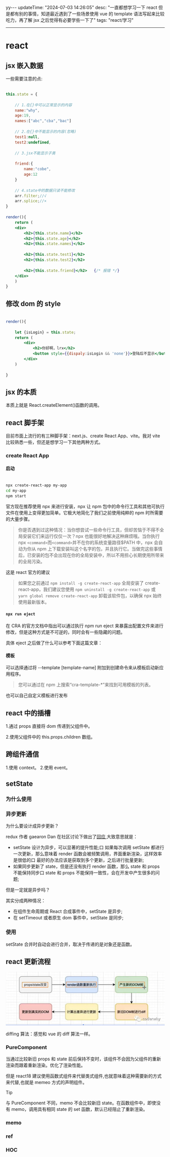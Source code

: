 yy---
updateTime: "2024-07-03 14:26:05"
desc: "一直都想学习一下 react 但是都有别的事情，知道最近遇到了一些场景使用 vue 的 template 语法写起来比较吃力，再了解 jsx 之后觉得有必要学些一下了"
tags: "react/学习"

---

# react

## jsx 嵌入数据

一些需要注意的点:

```jsx

this.state = {

    // 1.在{}中可以正常显示的内容
    name:"why",
    age:19,
    names:["abc","cba","bac"]

    // 2.在{}中不能显示的内容(忽略)
    test1:null,
    test2:undefined,

    // 3.jsx不能显示子类

    friend:{
        name:"cobe",
        age:12
    }

    // 4.state中的数据只读不能修改
    arr.filter;//√
    arr.splice;//×
}

render(){
    return (
    <div>
        <h2>{this.state.name}</h2>
        <h2>{this.state.age}</h2>
        <h2>{this.state.names}</h2>

        <h2>{this.state.test1}</h2>
        <h2>{this.state.test2}</h2>

        <h2>{this.state.friend}</h2>   {/* 报错 */}
    </div>
    )
}

```

## 修改 dom 的 style

```jsx

render(){

    let {isLogin} = this.state;
    return (
        <div>
            <h2>你好啊，lrx</h2>
            <button style={{dispaly:isLogin && 'none'}}>登陆后不显示</button>
        </div>
    )

}

```

## jsx 的本质

本质上就是 React.createElement()函数的调用。

## react 脚手架

目前市面上流行的有三种脚手架：next.js、create React App、vite。我对 vite 比较熟悉一些，但还是想学习一下其他两种方式。

### create React App

#### 启动

```bash

npx create-react-app my-app
cd my-app
npm start

```

官方现在推荐使用 npx 来进行安装，npx 让 npm 包中的命令行工具和其他可执行文件在使用上变得更加简单。它极大地简化了我们之前使用纯粹的 npm 时所需要的大量步骤。

> 你是否遇到过这种情况：当你想尝试一些命令行工具，但却苦恼于不得不全局安装它们来运行仅仅一次？npx 也能很好地解决这种麻烦哦。当你执行 npx `<command>`而`<command>`并不在你的系统变量路径$PATH 中，npx 会自动为你从 npm 上下载安装叫这个名字的包，并且执行它。当做完这些事情后，已安装的包不会出现在你的全局安装中，所以不用担心长期使用所带来的全局污染。

这是 react 官方的建议

> 如果您之前通过 `npm install -g create-react-app` 全局安装了 create-react-app，我们建议您使用 `npm uninstall -g create-react-app` 或 `yarn global remove create-react-app` 卸载该软件包，以确保 npx 始终使用最新版本。

#### `npx run eject`

在 CRA 的官方文档中指出可以通过执行 npm run eject 来暴露出配置文件来进行修改，但是这种方式是不可逆的，同时会有一些隐藏的问题。

具体 eject 之后做了什么可以参考下面这篇文章：

<LinkCard link="https://juejin.cn/post/6844904034780839949" desc="还在run eject 修改create-react-app中的配置？"></LinkCard>

#### 模板

可以选择通过将 --template [template-name] 附加到创建命令来从模板启动新应用程序。

> 您可以通过在 npm 上搜索“cra-template-\*”来找到可用模板的列表。

也可以自己自定义模板进行发布

## react 中的插槽

1.通过 props 直接将 dom 传递到父组件中。

2.使用父组件中的 this.props.children 数组。

## 跨组件通信

1.使用 context。 2.使用 event。

## setState

### 为什么使用

### 异步更新

为什么要设计成异步更新？

redux 作者 gaearon Dan 在社区讨论下做出了[回应](https://github.com/facebook/react/issues/11527#issuecomment-360199710),大致意思就是：

- setState 设计为异步，可以显著的提升性能;口 如果每次调用 setState 都进行一次更新，那么意味着 render 函数会被频繁调用，界面重新渲染，这样效率是很低的口 最好的办法应该是获取到多个更新，之后进行批量更新;
- 如果同步更新了 state，但是还没有执行 render 函数，那么 state 和 props 不能保持同步口 state 和 props 不能保持一致性，会在开发中产生很多的问题;

但是一定就是异步吗？

其实分成两种情况：

- 在组件生命周期或 React 合成事件中，setState 是异步;
- 在 setTimeout 或者原生 dom 事件中，setState 是同步;

### 使用

setState 合并时自动会进行合并，取决于传递的是对象还是函数。

## react 更新流程

![更新流程](../public/vue3/react/image.png)

diffing 算法：感觉和 vue 的 diff 算法一样。

### PureComponent

当通过比较新旧 props 和 state 前后保持不变时，该组件不会因为父组件的重新渲染而跟着重新渲染。优化了渲染性能。

但是 react18 建议使用函数式组件来代替类式组件,也就意味着这种需要新的方式来代替,也就是 memeo 方式的声明组件。

> [!TIP]
> 与 PureComponent 不同，memo 不会比较新旧 state。在函数组件中，即使没有 memo，调用具有相同 state 的 set 函数，默认已经阻止了重新渲染。

### memo

### ref

### HOC
